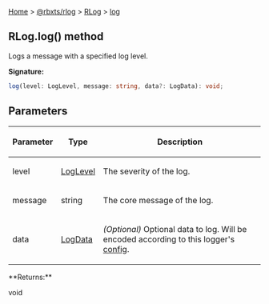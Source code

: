 [Home](./index.md) &gt; [@rbxts/rlog](./rlog.md) &gt; [RLog](./rlog.rlog.md) &gt; [log](./rlog.rlog.log.md)

## RLog.log() method

Logs a message with a specified log level.

**Signature:**

```typescript
log(level: LogLevel, message: string, data?: LogData): void;
```

## Parameters

<table><thead><tr><th>

Parameter

</th><th>

Type

</th><th>

Description

</th></tr></thead>
<tbody><tr><td>

level

</td><td>

[LogLevel](./rlog.loglevel.md)

</td><td>

The severity of the log.

</td></tr>
<tr><td>

message

</td><td>

string

</td><td>

The core message of the log.

</td></tr>
<tr><td>

data

</td><td>

[LogData](./rlog.logdata.md)

</td><td>

_(Optional)_ Optional data to log. Will be encoded according to this logger's [config](./rlog.rlogconfig.md)<!-- -->.

</td></tr>
</tbody></table>
**Returns:**

void
